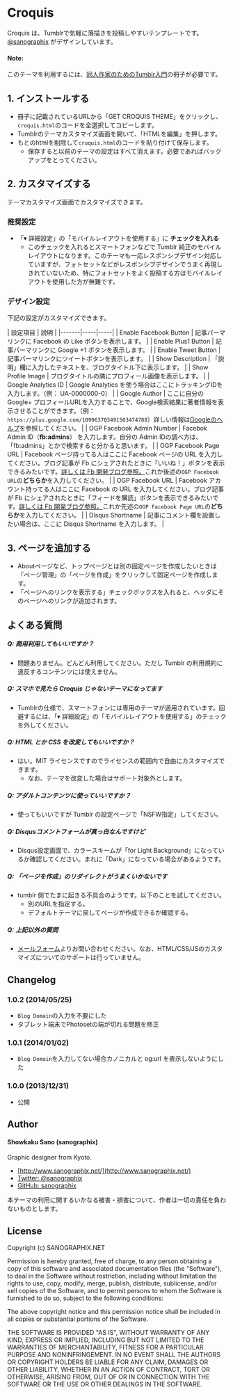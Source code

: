 # Croquis

Croquis は、Tumblrで気軽に落描きを投稿しやすいテンプレートです。  
[@sanographix](http://www.sanographix.net) がデザインしています。

#### Note:

このテーマを利用するには、[同人作家のためのTumblr入門](http://www.jadda.info/2013winter/)の冊子が必要です。


## 1. インストールする

* 冊子に記載されているURLから「GET CROQUIS THEME」をクリックし、`croquis.html`のコードを全選択してコピーします。
* Tumblrのテーマカスタマイズ画面を開いて、「HTMLを編集」を押します。
* もとのhtmlを削除して`cruquis.html`のコードを貼り付けて保存します。
    * 保存すると以前のテーマの設定はすべて消えます。必要であればバックアップをとってください。

## 2. カスタマイズする

テーマカスタマイズ画面でカスタマイズできます。

### 推奨設定

* 「▾ 詳細設定」の「モバイルレイアウトを使用する」に **チェックを入れる**
	* このチェックを入れるとスマートフォンなどで Tumblr 純正のモバイルレイアウトになります。このテーマも一応レスポンシブデザイン対応していますが、フォトセットなどがレスポンシブデザインでうまく再現しきれていないため、特にフォトセットをよく投稿する方はモバイルレイアウトを使用した方が無難です。

### デザイン設定

下記の設定がカスタマイズできます。

| 設定項目 | 説明 |
|-------|-----|-----|
| Enable Facebook Button | 記事パーマリンクに Facebook の Like ボタンを表示します。 |
| Enable Plus1 Button | 記事パーマリンクに Google +1 ボタンを表示します。 |
| Enable Tweet Button | 記事パーマリンクにツイートボタンを表示します。 |
| Show Description | 「説明」欄に入力したテキストを、ブログタイトル下に表示します。 |
| Show Profile Image | ブログタイトルの隣にプロフィール画像を表示します。 |
| Google Analytics ID | Google Analytics を使う場合はここにトラッキングIDを入力します。（例： UA-0000000-0） |
| Google Author | ここに自分の Google+ プロフィールURLを入力することで、Google検索結果に著者情報を表示させることができます。（例：`https://plus.google.com/109963703491503474788`）詳しい情報は[Googleのヘルプ](http://support.google.com/webmasters/bin/answer.py?hl=ja&answer=1408986)を参照してください。 |
| OGP Facebook Admin Number | Facebok Admin ID（**fb:admins**） を入力します。自分の Admin IDの調べ方は、「fb:admins」とかで検索すると分かると思います。 |
| OGP Facebook Page URL | Facebook ページ持ってる人はここに Facebook ページの URL を入力してください。ブログ記事が Fb にシェアされたときに「いいね！」ボタンを表示できるみたいです。[詳しくは Fb 開発ブログ参照。](https://developers.facebook.com/blog/post/2013/06/19/platform-updates--new-open-graph-tags-for-media-publishers-and-more/)これか後述の`OGP Facebook URL`の**どちらか**を入力してください。 |
| OGP Facebook URL | Facebook アカウント持ってる人はここに Facebook の URL を入力してください。ブログ記事が Fb にシェアされたときに「フィードを購読」ボタンを表示できるみたいです。[詳しくは Fb 開発ブログ参照。](https://developers.facebook.com/blog/post/2013/06/19/platform-updates--new-open-graph-tags-for-media-publishers-and-more/)これか先述の`OGP Facebook Page URL`の**どちらか**を入力してください。 |
| Disqus Shortname | 記事にコメント欄を設置したい場合は、ここに Disqus Shortname を入力します。 |


## 3. ページを追加する

- Aboutページなど、トップページとは別の固定ページを作成したいときは「ページ管理」の「ページを作成」をクリックして固定ページを作成します。
- 「ページへのリンクを表示する」チェックボックスを入れると、ヘッダにそのページへのリンクが追加されます。

## よくある質問

##### Q: 商用利用してもいいですか？
* 問題ありません。どんどん利用してください。ただし Tumblr の利用規約に違反するコンテンツには使えません。

##### Q: スマホで見たら Croquis じゃないテーマになってます
* Tumblrの仕様で、スマートフォンには専用のテーマが適用されています。回避するには、「▾ 詳細設定」の「モバイルレイアウトを使用する」のチェックを外してください。

##### Q: HTML とか CSS を改変してもいいですか？
* はい。MIT ライセンスですのでライセンスの範囲内で自由にカスタマイズできます。
    * なお、テーマを改変した場合はサポート対象外とします。
    
##### Q: アダルトコンテンツに使っていいですか？
* 使ってもいいですが Tumblr の設定ページで「NSFW指定」してください。

##### Q: Disqusコメントフォームが真っ白なんですけど
* Disqus設定画面で、カラースキームが「for Light Background」になっているか確認してください。まれに「Dark」になっている場合があるようです。

##### Q: 「ページを作成」のリダイレクトがうまくいかないです
* tumblr 側でたまに起きる不具合のようです。以下のことを試してください。
    * 別のURLを指定する。
    * デフォルトテーマに戻してページが作成できるか確認する。

##### Q: 上記以外の質問
* [メールフォーム](http://www.sanographix.net/contact/)よりお問い合わせください。なお、HTML/CSS/JSのカスタマイズについてのサポートは行っていません。

## Changelog

### 1.0.2 (2014/05/25)

* `Blog Domain`の入力を不要にした
* タブレット端末でPhotosetの端が切れる問題を修正

### 1.0.1 (2014/01/02)

* `Blog Domain`を入力してない場合カノニカルと og:url を表示しないようにした

### 1.0.0 (2013/12/31)

* 公開


## Author

#### Showkaku Sano (sanographix)

Graphic designer from Kyoto.

* [http://www.sanographix.net/](http://www.sanographix.net/)
* [Twitter: @sanographix](https://twitter.com/sanographix)
* [GitHub: sanographix](https://github.com/sanographix)

本テーマの利用に関するいかなる被害・損害について、作者は一切の責任を負わないものとします。


## License

Copyright (c) SANOGRAPHIX.NET

Permission is hereby granted, free of charge, to any person obtaining a copy of this software and associated documentation files (the "Software"), to deal in the Software without restriction, including without limitation the rights to use, copy, modify, merge, publish, distribute, sublicense, and/or sell copies of the Software, and to permit persons to whom the Software is furnished to do so, subject to the following conditions:

The above copyright notice and this permission notice shall be included in all copies or substantial portions of the Software.

THE SOFTWARE IS PROVIDED "AS IS", WITHOUT WARRANTY OF ANY KIND, EXPRESS OR IMPLIED, INCLUDING BUT NOT LIMITED TO THE WARRANTIES OF MERCHANTABILITY, FITNESS FOR A PARTICULAR PURPOSE AND NONINFRINGEMENT. IN NO EVENT SHALL THE AUTHORS OR COPYRIGHT HOLDERS BE LIABLE FOR ANY CLAIM, DAMAGES OR OTHER LIABILITY, WHETHER IN AN ACTION OF CONTRACT, TORT OR OTHERWISE, ARISING FROM, OUT OF OR IN CONNECTION WITH THE SOFTWARE OR THE USE OR OTHER DEALINGS IN THE SOFTWARE.
